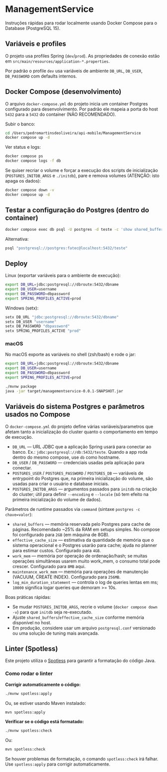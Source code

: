 
# ManagementService

Instruções rápidas para rodar localmente usando Docker Compose para o Database (PostgreSQL 15).

## Variáveis e profiles

O projeto usa profiles Spring (`dev`/`prod`). As propriedades de conexão estão em `src/main/resources/application-*.properties`.

Por padrão o profile `dev` usa variáveis de ambiente `DB_URL`, `DB_USER`, `DB_PASSWORD` com defaults internos.

## Docker Compose (desenvolvimento)

O arquivo `docker-compose.yml` do projeto inicia um container Postgres configurado para desenvolvimento. Por padrão ele mapeia a porta do host `5432` para a `5432` do container (NÃO RECOMENDADO).

Subir o banco:

```bash
cd /Users/pedromartinsdeoliveira/api-mobile/ManagementService
docker compose up -d
```

Ver status e logs:

```bash
docker compose ps
docker compose logs -f db
```

Se quiser recriar o volume e forçar a execução dos scripts de inicialização (`POSTGRES_INITDB_ARGS` e `./initdb`), pare e remova volumes (ATENÇÃO: isto apaga os dados):

```bash
docker compose down -v
docker compose up -d
```

## Testar a configuração do Postgres (dentro do container)

```bash
docker compose exec db psql -U postgres -d teste -c 'show shared_buffers; show effective_cache_size; show work_mem; show maintenance_work_mem; show log_min_duration_statement;'
```

Alternativa:

```bash
psql "postgresql://postgres:fatec@localhost:5432/teste"
```

## Deploy

Linux (exportar variáveis para o ambiente de execução):

```bash
export DB_URL=jdbc:postgresql://dbroute:5432/dbname
export DB_USER=username
export DB_PASSWORD=dbpassword
export SPRING_PROFILES_ACTIVE=prod
```

Windows (setx):

```powershell
setx DB_URL "jdbc:postgresql://dbroute:5432/dbname"
setx DB_USER "username"
setx DB_PASSWORD "dbpassword"
setx SPRING_PROFILES_ACTIVE "prod"
```


### macOS

No macOS exporte as variáveis no shell (zsh/bash) e rode o jar:

```bash
export DB_URL=jdbc:postgresql://dbroute:5432/dbname
export DB_USER=username
export DB_PASSWORD=dbpassword
export SPRING_PROFILES_ACTIVE=prod

./mvnw package
java -jar target/managementservice-0.0.1-SNAPSHOT.jar
```

## Variáveis do sistema Postgres e parâmetros usados no Compose

O `docker-compose.yml` do projeto define várias variáveis/parametros que afetam tanto a inicialização do cluster quanto o comportamento em tempo de execução.

- `DB_URL` — URL JDBC que a aplicação Spring usará para conectar ao banco. Ex.: `jdbc:postgresql://db:5432/teste`. Quando a app roda dentro do mesmo compose, use `db` como hostname.
- `DB_USER` / `DB_PASSWORD` — credenciais usadas pela aplicação para conectar.
- `POSTGRES_USER` / `POSTGRES_PASSWORD` / `POSTGRES_DB` — variáveis de entrypoint do Postgres que, na primeira inicialização do volume, são usadas para criar o usuário e database iniciais.
- `POSTGRES_INITDB_ARGS` — argumentos passados para `initdb` na criação do cluster; útil para definir `--encoding` e `--locale` (só tem efeito na primeira inicialização do volume de dados).

Parâmetros de runtime passados via `command` (sintaxe `postgres -c chave=valor`):

- `shared_buffers` — memória reservada pelo Postgres para cache de páginas. Recomendado ~25% da RAM em setups simples. No compose foi configurado para `2GB` (em máquina de 8GB).
- `effective_cache_size` — estimativa da quantidade de memória que o sistema operacional e o Postgres usarão para cache; ajuda no planner para estimar custos. Configurado para `4GB`.
- `work_mem` — memória por operação de ordenação/hash; se muitas operações simultâneas usarem muito work_mem, o consumo total pode crescer. Configurado para `8MB` aqui.
- `maintenance_work_mem` — memória para operações de manutenção (VACUUM, CREATE INDEX). Configurado para `256MB`.
- `log_min_duration_statement` — controla o log de queries lentas em ms; `10000` significa logar queries que demoram >= 10s.

Boas práticas rápidas:
- Se mudar `POSTGRES_INITDB_ARGS`, recrie o volume (`docker compose down -v`) para que `initdb` seja re-executado.
- Ajuste `shared_buffers`/`effective_cache_size` conforme memória disponível no host.
- Em produção, considere usar um arquivo `postgresql.conf` versionado ou uma solução de tuning mais avançada.

## Linter (Spotless)

Este projeto utiliza o [Spotless](https://github.com/diffplug/spotless) para garantir a formatação do código Java.

### Como rodar o linter

**Corrigir automaticamente o código:**
```bash
./mvnw spotless:apply
```
Ou, se estiver usando Maven instalado:
```bash
mvn spotless:apply
```

**Verificar se o código está formatado:**
```bash
./mvnw spotless:check
```
Ou:
```bash
mvn spotless:check
```

Se houver problemas de formatação, o comando `spotless:check` irá falhar.  
Use `spotless:apply` para corrigir automaticamente.